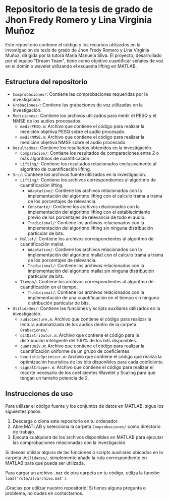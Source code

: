 # Repositorio de la tesis de grado de Jhon Fredy Romero y Lina Virginia Muñoz

Este repositorio contiene el código y los recursos utilizados en la investigación de tesis de grado de Jhon Fredy Romero y Lina Virginia Muñoz, dirigida por la tutora Maria Manuela Silva. El proyecto, desarrollado por el equipo "Dream Team", tiene como objetivo cuantificar señales de voz en el dominio wavelet utilizando el esquema lifting en MATLAB.

## Estructura del repositorio

- `Comprobaciones/`: Contiene las comprobaciones requeridas por la investigación.
- `Grabaciones/`: Contiene las grabaciones de voz utilizadas en la investigación.
- `Mediciones/`: Contiene los archivos utilizados para medir el PESQ y el NMSE de los audios procesados.
  - `medirPESQ.m`: Archivo que contiene el código para realizar la medición objetiva PESQ sobre el audio procesado.
  - `medirNMSE.m`: Archivo que contiene el código para realizar la medición objetiva NMSE sobre el audio procesado.
- `Resultados/`: Contiene los resultados obtenidos en la investigación.
  - `Comparacion/`: Contiene los resultados de comparaciones entre 2 o más algoritmos de cuantificación.
  - `Lifting/`: Contiene los resultados relacionados exclusivamente al algoritmo de cuantificación lifting.
- `Src/`: Contiene los archivos fuente utilizados en la investigación.
  - `Lifting/`: Contiene los archivos correspondientes al algoritmo de cuantificación lifting.
    - `Adaptativo/`: Contiene los archivos relacionados con la implementación del algoritmo lifting con el calculo trama a trama de los porcentajes de relevancia.
    - `Constante/`: Contiene los archivos relacionados con la implementación del algoritmo lifting con el establecimiento previo de los porcentajes de relevancia de todo el audio.
    - `Tradicional/`: Contiene los archivos relacionados con la implementación del algoritmo lifting sin ninguna distribución particular de bits.
  - `Mallat/`: Contiene los archivos correspondientes al algoritmo de cuantificación mallat.
    - `Adaptativo/`: Contiene los archivos relacionados con la implementación del algoritmo mallat con el calculo trama a trama de los porcentajes de relevancia.
    - `Tradicional/`: Contiene los archivos relacionados con la implementación del algoritmo mallat sin ninguna distribución particular de bits.
  - `Tiempo/`: Contiene los archivos correspondientes al algoritmo de cuantificación en el tiempo.
    - `Tradicional/`: Contiene los archivos relacionados con la implementación de una cuantificación en el tiempo sin ninguna distribución particular de bits.
- `Utilidades/`: Contiene las funciones y scripts auxiliares utilizados en la investigación.
  - `audioLecture.m`: Archivo que contiene el código para realizar la lectura automatizada de los audios dentro de la carpeta `Grabaciones/`.
  - `bitDistributor.m`: Archivo que contiene el código para la distribución inteligente del 100% de los bits disponibles.
  - `cuantUniV.m`: Archivo que contiene el código para realizar la cuantificación uniforme de un grupo de coeficientes.  
  - `heuristicOptimizer.m`: Archivo que contiene el código que realiza la optimización heuristica de los bits disponibles para cada coeficiente.
  - `signalCropper.m`: Archivo que contiene el código para realizar el recorte necesario de los coeficientes Wavelet y Scaling para que tengan un tamaño potencia de 2.

## Instrucciones de uso

Para utilizar el código fuente y los conjuntos de datos en MATLAB, sigue los siguientes pasos:

1. Descarga o clona este repositorio en tu ordenador.
2. Abre MATLAB y selecciona la carpeta `Comprobaciones/` como directorio de trabajo.
3. Ejecuta cualquiera de los archivos disponibles en MATLAB para ejecutar las comprobaciones relacionadas con la investigación.

Si deseas utilizar alguna de las funciones o scripts auxiliares ubicados en la carpeta `Utilidades/`, simplemente añade la ruta correspondiente en MATLAB para que pueda ser utilizada.

Para cargar un archivo `.mat` de otra carpeta en tu código, utiliza la función `load('ruta/al/archivo.mat')`.

¡Gracias por utilizar nuestro repositorio! Si tienes alguna pregunta o problema, no dudes en contactarnos.


